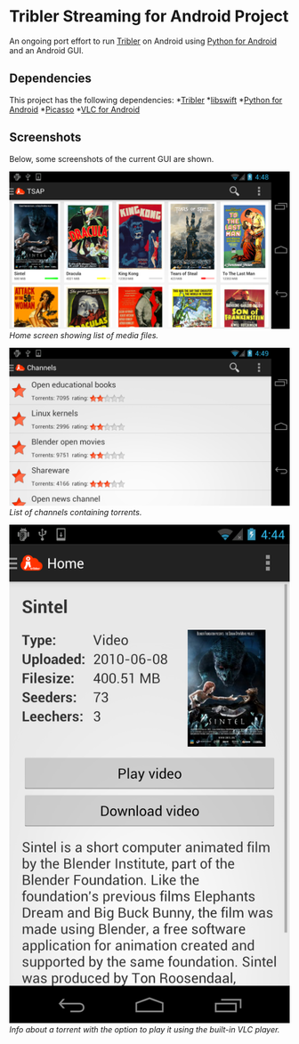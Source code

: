 # Tribler Streaming for Android Project

An ongoing port effort to run [Tribler](https://github.com/tribler/tribler/) on Android using [Python for Android](https://github.com/kivy/python-for-android/) and an Android GUI.

## Dependencies

This project has the following dependencies:
*[Tribler](https://github.com/tribler/tribler/)
*[libswift](https://github.com/libswift/libswift)
*[Python for Android](https://github.com/kivy/python-for-android)
*[Picasso](https://github.com/square/picasso)
*[VLC for Android](http://www.videolan.org/vlc/download-android.html)

## Screenshots

Below, some screenshots of the current GUI are shown.

![home_screen_landscape](screenshots/home_screen_landscape.png
)
*Home screen showing list of media files.*

![channels_screen_landscape](screenshots/channels_screen_landscape.png
)
*List of channels containing torrents.*

![info_screen_portrait](screenshots/info_screen_portrait.png)
*Info about a torrent with the option to play it using the built-in VLC player.*
